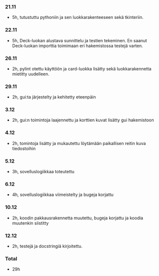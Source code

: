### 21.11
- 5h, tutustuttu pythoniin ja sen luokkarakenteeseen sekä tkinteriin.

### 22.11
- 5h, Deck-luokan alustava sunnittelu ja testien tekeminen. En saanut Deck-luokan importtia toimimaan eri hakemistossa testejä varten.

### 26.11
- 2h, pylint otettu käyttöön ja card-luokka lisätty sekä luokkarakennetta mietitty uudelleen.

### 29.11
- 2h, gui:ta järjestelty ja kehitetty eteenpäin

### 3.12
- 2h, gui:n toimintoja laajennettu ja korttien kuvat lisätty gui hakemistoon

### 4.12
- 2h, tomintoja lisätty ja mukautettu löytämään paikallisen reitin kuva tiedostoihin 

### 5.12
- 3h, sovelluslogiikkaa toteutettu

### 6.12
- 4h, sovelluslogiikkaa viimeistelty ja bugeja korjattu

### 10.12
- 2h, koodin pakkausrakennetta muutettu, bugeja korjattu ja koodia muutenkin siistitty

### 12.12
- 2h, testejä ja docstringiä kirjoitettu.
### Total
- 29h
